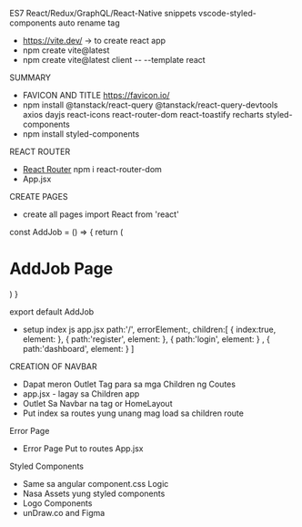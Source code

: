 ES7 React/Redux/GraphQL/React-Native snippets
vscode-styled-components
auto rename tag

- https://vite.dev/ -> to create react app
- npm create vite@latest
- npm create vite@latest client -- --template react

SUMMARY
- FAVICON AND TITLE https://favicon.io/
- npm install @tanstack/react-query @tanstack/react-query-devtools axios dayjs react-icons react-router-dom react-toastify recharts styled-components
- npm install styled-components

REACT ROUTER
- [React Router](https://reactrouter.com/en/main) npm i react-router-dom
- App.jsx

CREATE PAGES
- create all pages 
import React from 'react'

const AddJob = () => {
  return (
    <h1>AddJob Page</h1>
  )
}

export default AddJob

- setup index js app.jsx
    path:'/',
    errorElement:<Error/>,
    children:[
      {
        index:true,
        element: <Landing/>
      },
      {
        path:'register',
        element:<Register/>
      },
      {
        path:'login',
        element:<Login/>
      }
      ,
      {
        path:'dashboard',
        element:<DashboardLayout/>
      }
    ]



CREATION OF NAVBAR
- Dapat meron Outlet Tag para sa mga Children ng Coutes
- app.jsx - lagay sa Children app
- Outlet Sa Navbar na tag or HomeLayout 
- Put index sa routes yung unang mag load sa children route

Error Page
- Error Page Put to routes App.jsx

Styled Components
- Same sa angular component.css  Logic
- Nasa Assets yung styled components
- Logo Components
- unDraw.co and Figma

